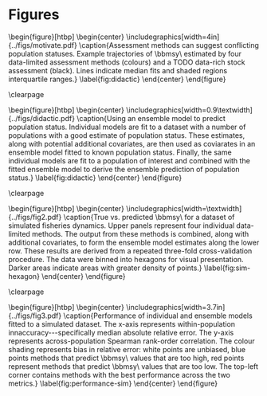 # Figures

\begin{figure}[htbp]
\begin{center}
\includegraphics[width=4in]{../figs/motivate.pdf}
\caption{Assessment methods can suggest conflicting population statuses. Example
trajectories of \bbmsy\\ estimated by four data-limited assessment methods
(colours) and a TODO data-rich stock assessment (black). Lines indicate median
fits and shaded regions interquartile ranges.}
\label{fig:didactic}
\end{center}
\end{figure}

\clearpage

\begin{figure}[htbp]
\begin{center}
\includegraphics[width=0.9\textwidth]{../figs/didactic.pdf}
\caption{Using an ensemble model to predict population status.
Individual models are fit to a dataset with a number of populations with a good
estimate of population status. These estimates, along with potential additional
covariates, are then used as coviarates in an ensemble model fitted to known
population status. Finally, the same individual models are fit to a population
of interest and combined with the fitted ensemble model to derive the ensemble
prediction of population status.}
\label{fig:didactic}
\end{center}
\end{figure}

\clearpage

\begin{figure}[htbp]
\begin{center}
\includegraphics[width=\textwidth]{../figs/fig2.pdf}
\caption{True vs. predicted \bbmsy\\ for a dataset of simulated fisheries
dynamics. Upper panels represent four individual data-limited methods. The
output from these methods is combined, along with additional covariates, to
form the ensemble model estimates along the lower row. These results are
derived from a repeated three-fold cross-validation procedure. The data were
binned into hexagons for visual presentation. Darker areas indicate areas with
greater density of points.}
\label{fig:sim-hexagon}
\end{center}
\end{figure}

\clearpage

\begin{figure}[htbp]
\begin{center}
\includegraphics[width=3.7in]{../figs/fig3.pdf}
\caption{Performance of individual and ensemble models fitted to a simulated
dataset. The x-axis represents within-population innaccuracy---specifically
median absolute relative error. The y-axis represents across-population
Spearman rank-order correlation. The colour shading represents bias in relative
error: white points are unbiased, blue points methods that predict \bbmsy\\
values that are too high, red points represent methods that predict \bbmsy\\
values that are too low. The top-left corner contains methods with the best
performance across the two metrics.}
\label{fig:performance-sim}
\end{center}
\end{figure}

<!--
\begin{figure}[htbp]
\begin{center}
\includegraphics[width=3.7in]{../figs/performance-beanplots-sim.pdf}
\caption{Performance with simulation ensembles (alternate of previous figure).}
\label{fig:performance-sim}
\end{center}
\end{figure}
-->
